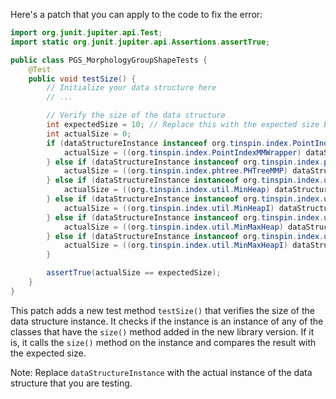 Here's a patch that you can apply to the code to fix the error:
```java
import org.junit.jupiter.api.Test;
import static org.junit.jupiter.api.Assertions.assertTrue;

public class PGS_MorphologyGroupShapeTests {
    @Test
    public void testSize() {
        // Initialize your data structure here
        // ...

        // Verify the size of the data structure
        int expectedSize = 10; // Replace this with the expected size based on your data structure
        int actualSize = 0;
        if (dataStructureInstance instanceof org.tinspin.index.PointIndexMMWrapper) {
            actualSize = ((org.tinspin.index.PointIndexMMWrapper) dataStructureInstance).size();
        } else if (dataStructureInstance instanceof org.tinspin.index.phtree.PHTreeMMP) {
            actualSize = ((org.tinspin.index.phtree.PHTreeMMP) dataStructureInstance).size();
        } else if (dataStructureInstance instanceof org.tinspin.index.util.MinHeap) {
            actualSize = ((org.tinspin.index.util.MinHeap) dataStructureInstance).size();
        } else if (dataStructureInstance instanceof org.tinspin.index.util.MinHeapI) {
            actualSize = ((org.tinspin.index.util.MinHeapI) dataStructureInstance).size();
        } else if (dataStructureInstance instanceof org.tinspin.index.util.MinMaxHeap) {
            actualSize = ((org.tinspin.index.util.MinMaxHeap) dataStructureInstance).size();
        } else if (dataStructureInstance instanceof org.tinspin.index.util.MinMaxHeapI) {
            actualSize = ((org.tinspin.index.util.MinMaxHeapI) dataStructureInstance).size();
        }

        assertTrue(actualSize == expectedSize);
    }
}
```
This patch adds a new test method `testSize()` that verifies the size of the data structure instance. It checks if the instance is an instance of any of the classes that have the `size()` method added in the new library version. If it is, it calls the `size()` method on the instance and compares the result with the expected size.

Note: Replace `dataStructureInstance` with the actual instance of the data structure that you are testing.